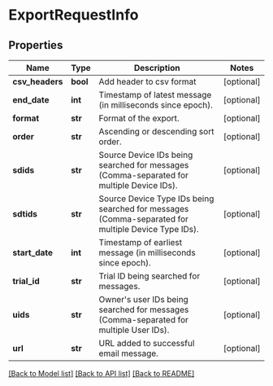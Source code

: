 # ExportRequestInfo

## Properties
Name | Type | Description | Notes
------------ | ------------- | ------------- | -------------
**csv_headers** | **bool** | Add header to csv format | [optional] 
**end_date** | **int** | Timestamp of latest message (in milliseconds since epoch). | [optional] 
**format** | **str** | Format of the export. | [optional] 
**order** | **str** | Ascending or descending sort order. | [optional] 
**sdids** | **str** | Source Device IDs being searched for messages (Comma-separated for multiple Device IDs). | [optional] 
**sdtids** | **str** | Source Device Type IDs being searched for messages (Comma-separated for multiple Device Type IDs). | [optional] 
**start_date** | **int** | Timestamp of earliest message (in milliseconds since epoch). | [optional] 
**trial_id** | **str** | Trial ID being searched for messages. | [optional] 
**uids** | **str** | Owner&#39;s user IDs being searched for messages (Comma-separated for multiple User IDs). | [optional] 
**url** | **str** | URL added to successful email message. | [optional] 

[[Back to Model list]](../README.md#documentation-for-models) [[Back to API list]](../README.md#documentation-for-api-endpoints) [[Back to README]](../README.md)


